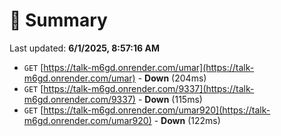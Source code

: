 # 📖 Summary
Last updated: **6/1/2025, 8:57:16 AM**

- `GET` [https://talk-m6gd.onrender.com/umar](https://talk-m6gd.onrender.com/umar) - **Down** (204ms)
- `GET` [https://talk-m6gd.onrender.com/9337](https://talk-m6gd.onrender.com/9337) - **Down** (115ms)
- `GET` [https://talk-m6gd.onrender.com/umar920](https://talk-m6gd.onrender.com/umar920) - **Down** (122ms)
